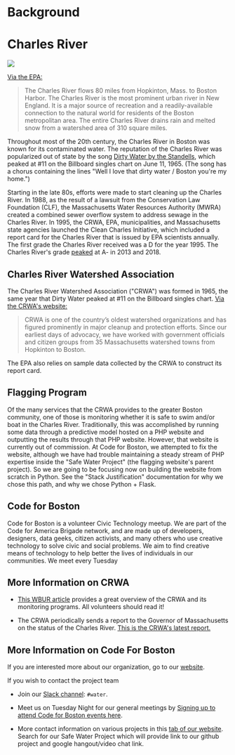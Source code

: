# Background 
# Charles River

![](https://www.epa.gov/sites/production/files/styles/large/public/2015-04/cr-watershed-map.jpg)

[Via the EPA:](https://www.epa.gov/charlesriver/about-charles-river#HistoricalTimeline)

> The Charles River flows 80 miles from Hopkinton, Mass. to Boston Harbor. The Charles River is the most prominent urban river in New England. It is a major source of recreation and a readily-available connection to the natural world for residents of the Boston metropolitan area. The entire Charles River drains rain and melted snow from a watershed area of 310 square miles.

Throughout most of the 20th century, the Charles River in Boston was known for its contaminated water. The reputation of the Charles River was popularized out of state by the song [Dirty Water by the Standells](https://en.wikipedia.org/wiki/Dirty_Water), which peaked at #11 on the Billboard singles chart on June 11, 1965. (The song has a chorus containing the lines "Well I love that dirty water / Boston you're my home.")

Starting in the late 80s, efforts were made to start cleaning up the Charles River. In 1988, as the result of a lawsuit from the Conservation Law Foundation (CLF), the Massachusetts Water Resources Authority (MWRA) created a combined sewer overflow system to address sewage in the Charles River. In 1995, the CRWA, EPA, municipalities, and Massachusetts state agencies launched the Clean Charles Initiative, which included a report card for the Charles River that is issued by EPA scientists annually. The first grade the Charles River received was a D for the year 1995. The Charles River's grade [peaked](https://www.wbur.org/earthwhile/2019/06/12/charles-river-water-quality-report-card-2018) at A- in 2013 and 2018.

## Charles River Watershed Association

The Charles River Watershed Association ("CRWA") was formed in 1965, the same year that Dirty Water peaked at #11 on the Billboard singles chart. [Via the CRWA's website:](https://www.crwa.org/about.html)

> CRWA is one of the country’s oldest watershed organizations and has figured prominently in major cleanup and protection efforts. Since our earliest days of advocacy, we have worked with government officials and citizen groups from 35 Massachusetts watershed towns from Hopkinton to Boston.

The EPA also relies on sample data collected by the CRWA to construct its report card.

## Flagging Program

Of the many services that the CRWA provides to the greater Boston community, one of those is monitoring whether it is safe to swim and/or boat in the Charles River. Traditionally, this was accomplished by running some data through a predictive model hosted on a PHP website and outputting the results through that PHP website. However, that website is currently out of commission. At Code for Boston, we attempted to fix the website, although we have had trouble maintaining a steady stream of PHP expertise inside the "Safe Water Project" (the flagging website's parent project). So we are going to be focusing now on building the website from scratch in Python. See the "Stack Justification" documentation for why we chose this path, and why we chose Python + Flask.

## Code for Boston

Code for Boston is a volunteer Civic Technology meetup. We are part of the Code for America Brigade network, and are made up of developers, designers, data geeks, citizen activists, and many others who use creative technology to solve civic and social problems. We aim to find creative means of technology to help better the lives of individuals in our communities. We meet every Tuesday 

## More Information on CRWA

- [This WBUR article](https://www.wbur.org/news/2017/09/08/charles-river-water-quality-swimming) provides a great overview of the CRWA and its monitoring programs. All volunteers should read it!

- The CRWA periodically sends a report to the Governor of Massachusetts on the status of the Charles River. [This is the CRWA's latest report.](https://drive.google.com/file/d/1dnDQYMbYvY7U40Fn33Y9xiL7oYcPO6L_/view?usp=sharing)

## More Information on Code For Boston  

If you are interested more about our organization, go to our [website](https://www.codeforboston.org/about/). 

If you wish to contact the project team

- Join our [Slack channel](https://cfb-public.slack.com): `#water`.
 
 - Meet us on Tuesday Night for our general meetings by [Signing up to attend Code for Boston events here](https://www.meetup.com/Code-for-Boston/).
 
 - More contact information on various projects in this [tab of our website](https://www.codeforboston.org/projects/). Search for our Safe Water Project which will provide link to our github project and google hangout/video chat link.
